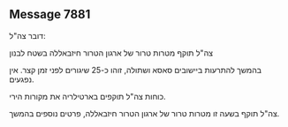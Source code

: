 ## Message 7881

דובר צה"ל:

צה"ל תוקף מטרות טרור של ארגון הטרור חיזבאללה בשטח לבנון

בהמשך להתרעות ביישובים סאסא ושתולה, זוהו כ-25 שיגורים לפני זמן קצר. אין נפגעים.

כוחות צה"ל תוקפים בארטילריה את מקורות הירי.

צה"ל תוקף בשעה זו מטרות טרור של ארגון הטרור חיזבאללה, פרטים נוספים בהמשך.

